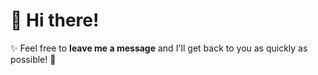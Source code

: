 # 👋 Hi there! 

✨ Feel free to **leave me a message** and I'll get back to you as quickly as possible! 🚀